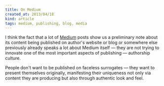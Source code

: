 ```yaml
---
title: On Medium
created_at: 2013/04/18
kind: article
tags: medium, publishing, blog, media
---
```


I think the fact that a lot of [Medium][1] posts show us a preliminary note
about its content being published on author's website or blog or somewhere else
previously already speaks a lot about Medium itself — they are not trying to
innovate one of the most important aspects of publishing — authorship culture.

People don't want to be published on faceless surrogates — they want to present
themselves originally, manifesting their uniqueness not only via content they
are producing but also through authentic look and feel.

[1]: http://medium.com
